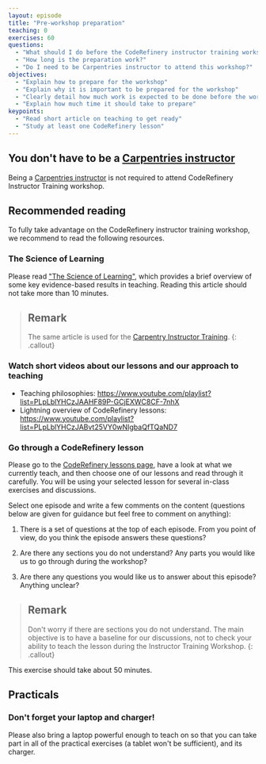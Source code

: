 ```yaml
---
layout: episode
title: "Pre-workshop preparation"
teaching: 0
exercises: 60
questions:
  - "What should I do before the CodeRefinery instructor training workshop?"
  - "How long is the preparation work?"
  - "Do I need to be Carpentries instructor to attend this workshop?"
objectives:
  - "Explain how to prepare for the workshop"
  - "Explain why it is important to be prepared for the workshop"
  - "Clearly detail how much work is expected to be done before the workshop"
  - "Explain how much time it should take to prepare"
keypoints:
  - "Read short article on teaching to get ready"
  - "Study at least one CodeRefinery lesson"
---
```


## You don't have to be a [Carpentries instructor](https://carpentries.org/instructors/)

Being a [Carpentries instructor](https://carpentries.org/instructors/) is not required to attend CodeRefinery Instructor Training workshop.


## Recommended reading

To fully take advantage on the CodeRefinery instructor training workshop, we
recommend to read the following resources.


### The Science of Learning

Please read ["The Science of Learning"](https://carpentries.github.io/instructor-training/files/papers/science-of-learning-2015.pdf), which provides a brief overview of some key evidence-based results in teaching. Reading this article should not take more than 10 minutes.

> ## Remark
> The same article is used for the  [Carpentry Instructor Training](https://carpentries.github.io/instructor-training).
{: .callout}


### Watch short videos about our lessons and our approach to teaching

- Teaching philosophies: <https://www.youtube.com/playlist?list=PLpLblYHCzJAAHF89P-GCjEXWC8CF-7nhX>
- Lightning overview of CodeRefinery lessons: <https://www.youtube.com/playlist?list=PLpLblYHCzJABvt25VY0wNIgbaQfTQaND7>


### Go through a CodeRefinery lesson

Please go to the [CodeRefinery lessons page](https://coderefinery.org/lessons/), have a look at what we currently teach, and then choose one of our lessons and read through it carefully. You will be using your selected lesson for several in-class exercises and discussions.

Select one episode and write a few comments on the content (questions below are given for guidance but feel free to comment on anything):

1. There is a set of questions at the top of each episode. From you point of view, do you think the episode answers these questions?

2. Are there any sections you do not understand? Any parts you would like us to go through during the workshop?

3. Are there any questions you would like us to answer about this episode? Anything unclear?

> ## Remark
> Don't worry if there are sections you do not understand. The main objective is to have a baseline for our discussions, not to check your ability to teach the lesson during the Instructor Training Workshop.
{: .callout}

This exercise should take about 50 minutes.


## Practicals

### Don't forget your laptop and charger!

Please also bring a laptop powerful enough to teach on so that you can take part in all of the practical exercises (a tablet won't be sufficient), and its charger.
